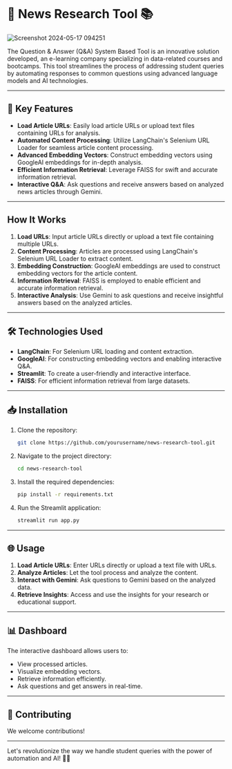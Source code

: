 # 📰 News Research Tool 📚

![Screenshot 2024-05-17 094251](https://github.com/Pratham-Bajpai1/Smart-Dustbin-Project/assets/124435912/52462b8a-b93a-4b87-87a8-2e0c16c72edd)


The Question & Answer (Q&A) System Based Tool is an innovative solution developed, an e-learning company specializing in data-related courses and bootcamps. This tool streamlines the process of addressing student queries by automating responses to common questions using advanced language models and AI technologies.

---

## 🌟 Key Features

- **Load Article URLs**: Easily load article URLs or upload text files containing URLs for analysis.
- **Automated Content Processing**: Utilize LangChain's Selenium URL Loader for seamless article content processing.
- **Advanced Embedding Vectors**: Construct embedding vectors using GoogleAI embeddings for in-depth analysis.
- **Efficient Information Retrieval**: Leverage FAISS for swift and accurate information retrieval.
- **Interactive Q&A**: Ask questions and receive answers based on analyzed news articles through Gemini.

---


## How It Works

1. **Load URLs**: Input article URLs directly or upload a text file containing multiple URLs.
2. **Content Processing**: Articles are processed using LangChain's Selenium URL Loader to extract content.
3. **Embedding Construction**: GoogleAI embeddings are used to construct embedding vectors for the article content.
4. **Information Retrieval**: FAISS is employed to enable efficient and accurate information retrieval.
5. **Interactive Analysis**: Use Gemini to ask questions and receive insightful answers based on the analyzed articles.

---

## 🛠️ Technologies Used

- **LangChain**: For Selenium URL loading and content extraction.
- **GoogleAI**: For constructing embedding vectors and enabling interactive Q&A.
- **Streamlit**: To create a user-friendly and interactive interface.
- **FAISS**: For efficient information retrieval from large datasets.

---

## 📥 Installation

1. Clone the repository:
    ```bash
    git clone https://github.com/yourusername/news-research-tool.git
    ```
2. Navigate to the project directory:
    ```bash
    cd news-research-tool
    ```
3. Install the required dependencies:
    ```bash
    pip install -r requirements.txt
    ```
4. Run the Streamlit application:
    ```bash
    streamlit run app.py
    ```

---

## 🌐 Usage

1. **Load Article URLs**: Enter URLs directly or upload a text file with URLs.
2. **Analyze Articles**: Let the tool process and analyze the content.
3. **Interact with Gemini**: Ask questions to Gemini based on the analyzed data.
4. **Retrieve Insights**: Access and use the insights for your research or educational support.

---

## 📊 Dashboard

The interactive dashboard allows users to:

- View processed articles.
- Visualize embedding vectors.
- Retrieve information efficiently.
- Ask questions and get answers in real-time.

---

## 🧩 Contributing

We welcome contributions! 

---

Let's revolutionize the way we handle student queries with the power of automation and AI! 🚀💡

